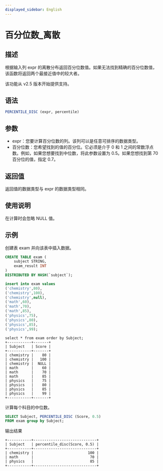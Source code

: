 ```yaml
---
displayed_sidebar: English
---
```


# 百分位数_离散

## 描述

根据输入列 expr 的离散分布返回百分位数值。如果无法找到精确的百分位数值，该函数将返回两个最接近值中的较大者。

该功能从 v2.5 版本开始提供支持。

## 语法

```SQL
PERCENTILE_DISC (expr, percentile) 
```

## 参数

- expr：您要计算百分位数的列。该列可以是任意可排序的数据类型。
- 百分位数：您希望找到的值的百分位。它必须是介于 0 和 1 之间的常数浮点数。例如，如果您想要找到中位数，将此参数设置为 0.5。如果您想找到第 70 百分位的值，指定 0.7。

## 返回值

返回值的数据类型与 expr 的数据类型相同。

## 使用说明

在计算时会忽略 NULL 值。

## 示例

创建表 exam 并向该表中插入数据。

```sql
CREATE TABLE exam (
    subject STRING,
    exam_result INT
) 
DISTRIBUTED BY HASH(`subject`);

insert into exam values
('chemistry',80),
('chemistry',100),
('chemistry',null),
('math',60),
('math',70),
('math',85),
('physics',75),
('physics',80),
('physics',85),
('physics',99);
```

```Plain
select * from exam order by Subject;
+-----------+-------+
| Subject   | Score |
+-----------+-------+
| chemistry |    80 |
| chemistry |   100 |
| chemistry |  NULL |
| math      |    60 |
| math      |    70 |
| math      |    85 |
| physics   |    75 |
| physics   |    80 |
| physics   |    85 |
| physics   |    99 |
+-----------+-------+
```

计算每个科目的中位数。

```SQL
SELECT Subject, PERCENTILE_DISC (Score, 0.5)
FROM exam group by Subject;
```

输出结果

```Plain
+-----------+-----------------------------+
| Subject   | percentile_disc(Score, 0.5) |
+-----------+-----------------------------+
| chemistry |                         100 |
| math      |                          70 |
| physics   |                          85 |
+-----------+-----------------------------+
```
